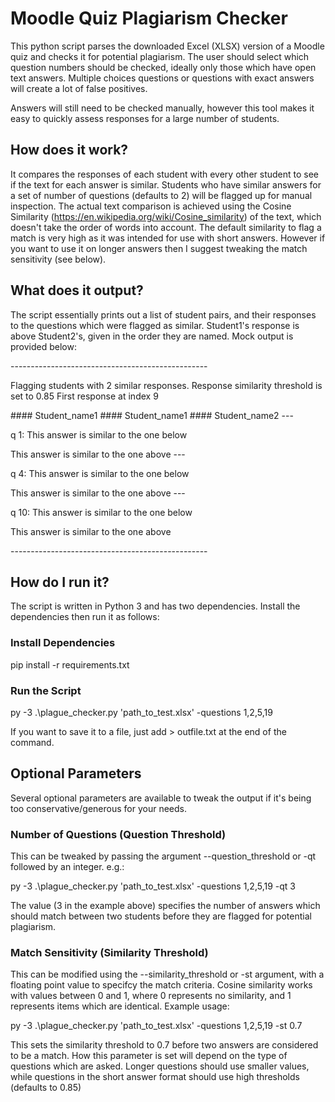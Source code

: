 # Moodle Quiz Plagiarism Checker

This python script parses the downloaded Excel (XLSX) version of a Moodle quiz and checks it for potential plagiarism.
The user should select which question numbers should be checked, ideally only those which have open text answers. Multiple choices questions or questions with exact answers will create a lot of false positives.

Answers will still need to be checked manually, however this tool makes it easy to quickly assess responses for a large number of students.


## How does it work?
It compares the responses of each student with every other student to see if the text for each answer is similar. Students who have similar answers for a set of number of questions (defaults to 2) will be flagged up for manual inspection. The actual text comparison is achieved using the Cosine Similarity (https://en.wikipedia.org/wiki/Cosine_similarity) of the text, which doesn't take the order of words into account. The default similarity to flag a match is very high as it was intended for use with short answers. However if you want to use it on longer answers then I suggest tweaking the match sensitivity (see below).

## What does it output?
The script essentially prints out a list of student pairs, and their responses to the questions which were flagged as similar.
Student1's response is above Student2's, given in the order they are named. 
Mock output is provided below:

\-------------------------------------------------

Flagging students with 2 similar responses.
Response similarity threshold is set to 0.85
First response at index 9

\#### Student_name1
\#### Student_name1
\#### Student_name2
\---

q 1:
This answer is similar to the one below

This answer is similar to the one above
\---

q 4:
This answer is similar to the one below

This answer is similar to the one above
\---

q 10:
This answer is similar to the one below

This answer is similar to the one above

\-------------------------------------------------


## How do I run it?
The script is written in Python 3 and has two dependencies. Install the dependencies then run it as follows:

### Install Dependencies
pip install -r requirements.txt

### Run the Script
py -3 .\plague_checker.py 'path_to_test.xlsx' -questions 1,2,5,19

If you want to save it to a file, just add > outfile.txt at the end of the command.


## Optional Parameters

Several optional parameters are available to tweak the output if it's being too conservative/generous for your needs.

### Number of Questions (Question Threshold)
This can be tweaked by passing the argument --question_threshold or -qt followed by an integer. e.g.:
 
py -3 .\plague_checker.py 'path_to_test.xlsx' -questions 1,2,5,19 -qt 3

The value (3 in the example above) specifies the number of answers which should match between two students before they are flagged for potential plagiarism.

### Match Sensitivity (Similarity Threshold)
This can be modified using the --similarity_threshold or -st argument, with a floating point value to specifcy the match criteria.
Cosine similarity works with values between 0 and 1, where 0 represents no similarity, and 1 represents items which are identical.
Example usage:

py -3 .\plague_checker.py 'path_to_test.xlsx' -questions 1,2,5,19 -st 0.7

This sets the similarity threshold to 0.7 before two answers are considered to be a match. How this parameter is set will depend on the type of questions which are asked. Longer questions should use smaller values, while questions in the short answer format should use high thresholds (defaults to 0.85)


